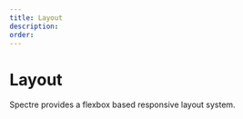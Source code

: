 ```yaml
---
title: Layout
description: 
order: 
---
```


# Layout

Spectre provides a flexbox based responsive layout system.

<div class="vp-raw docs-demo columns">
  <Card title="Responsive"
      desc="Responsive layout grid system and responsive visibility utilities"
      path="responsive.html" />
  <Card title="Flexbox grid"
      desc="Flexbox based responsive grid system with 12 columns"
      path="grid.html" />
  <Card title="Navbar"
      desc="Layout container that appears in the header of apps and websites"
      path="navbar.html" />
  <Card title="Hero"
      desc="Container for key featured content or information"
      path="hero.html" />
</div>

